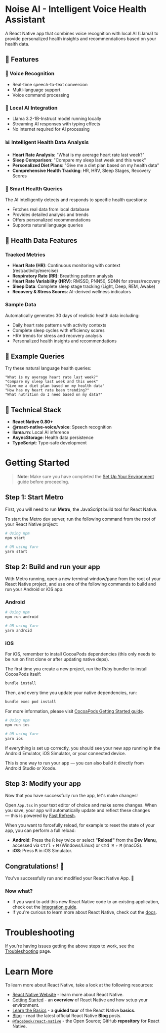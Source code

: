 # Noise AI - Intelligent Voice Health Assistant

A React Native app that combines voice recognition with local AI (Llama) to provide personalized health insights and recommendations based on your health data.

## 🚀 Features

### 🎤 Voice Recognition
- Real-time speech-to-text conversion
- Multi-language support
- Voice command processing

### 🤖 Local AI Integration
- Llama 3.2-1B-Instruct model running locally
- Streaming AI responses with typing effects
- No internet required for AI processing

### 📊 Intelligent Health Data Analysis
- **Heart Rate Analysis**: "What is my average heart rate last week?"
- **Sleep Comparison**: "Compare my sleep last week and this week"
- **Personalized Diet Plans**: "Give me a diet plan based on my health data"
- **Comprehensive Health Tracking**: HR, HRV, Sleep Stages, Recovery Scores

### 🎯 Smart Health Queries
The AI intelligently detects and responds to specific health questions:
- Fetches real data from local database
- Provides detailed analysis and trends
- Offers personalized recommendations
- Supports natural language queries

## 🏥 Health Data Features

### Tracked Metrics
- **Heart Rate (HR)**: Continuous monitoring with context (rest/activity/exercise)
- **Respiratory Rate (RR)**: Breathing pattern analysis
- **Heart Rate Variability (HRV)**: RMSSD, PNN50, SDNN for stress/recovery
- **Sleep Data**: Complete sleep stage tracking (Light, Deep, REM, Awake)
- **Recovery & Stress Scores**: AI-derived wellness indicators

### Sample Data
Automatically generates 30 days of realistic health data including:
- Daily heart rate patterns with activity contexts
- Complete sleep cycles with efficiency scores
- HRV trends for stress and recovery analysis
- Personalized health insights and recommendations

## 🎯 Example Queries

Try these natural language health queries:

```
"What is my average heart rate last week?"
"Compare my sleep last week and this week"
"Give me a diet plan based on my health data"
"How has my heart rate been trending?"
"What nutrition do I need based on my data?"
```

## 🔧 Technical Stack

- **React Native 0.80+**
- **@react-native-voice/voice**: Speech recognition
- **llama.rn**: Local AI inference
- **AsyncStorage**: Health data persistence
- **TypeScript**: Type-safe development

# Getting Started

> **Note**: Make sure you have completed the [Set Up Your Environment](https://reactnative.dev/docs/set-up-your-environment) guide before proceeding.

## Step 1: Start Metro

First, you will need to run **Metro**, the JavaScript build tool for React Native.

To start the Metro dev server, run the following command from the root of your React Native project:

```sh
# Using npm
npm start

# OR using Yarn
yarn start
```

## Step 2: Build and run your app

With Metro running, open a new terminal window/pane from the root of your React Native project, and use one of the following commands to build and run your Android or iOS app:

### Android

```sh
# Using npm
npm run android

# OR using Yarn
yarn android
```

### iOS

For iOS, remember to install CocoaPods dependencies (this only needs to be run on first clone or after updating native deps).

The first time you create a new project, run the Ruby bundler to install CocoaPods itself:

```sh
bundle install
```

Then, and every time you update your native dependencies, run:

```sh
bundle exec pod install
```

For more information, please visit [CocoaPods Getting Started guide](https://guides.cocoapods.org/using/getting-started.html).

```sh
# Using npm
npm run ios

# OR using Yarn
yarn ios
```

If everything is set up correctly, you should see your new app running in the Android Emulator, iOS Simulator, or your connected device.

This is one way to run your app — you can also build it directly from Android Studio or Xcode.

## Step 3: Modify your app

Now that you have successfully run the app, let's make changes!

Open `App.tsx` in your text editor of choice and make some changes. When you save, your app will automatically update and reflect these changes — this is powered by [Fast Refresh](https://reactnative.dev/docs/fast-refresh).

When you want to forcefully reload, for example to reset the state of your app, you can perform a full reload:

- **Android**: Press the <kbd>R</kbd> key twice or select **"Reload"** from the **Dev Menu**, accessed via <kbd>Ctrl</kbd> + <kbd>M</kbd> (Windows/Linux) or <kbd>Cmd ⌘</kbd> + <kbd>M</kbd> (macOS).
- **iOS**: Press <kbd>R</kbd> in iOS Simulator.

## Congratulations! :tada:

You've successfully run and modified your React Native App. :partying_face:

### Now what?

- If you want to add this new React Native code to an existing application, check out the [Integration guide](https://reactnative.dev/docs/integration-with-existing-apps).
- If you're curious to learn more about React Native, check out the [docs](https://reactnative.dev/docs/getting-started).

# Troubleshooting

If you're having issues getting the above steps to work, see the [Troubleshooting](https://reactnative.dev/docs/troubleshooting) page.

# Learn More

To learn more about React Native, take a look at the following resources:

- [React Native Website](https://reactnative.dev) - learn more about React Native.
- [Getting Started](https://reactnative.dev/docs/environment-setup) - an **overview** of React Native and how setup your environment.
- [Learn the Basics](https://reactnative.dev/docs/getting-started) - a **guided tour** of the React Native **basics**.
- [Blog](https://reactnative.dev/blog) - read the latest official React Native **Blog** posts.
- [`@facebook/react-native`](https://github.com/facebook/react-native) - the Open Source; GitHub **repository** for React Native.
